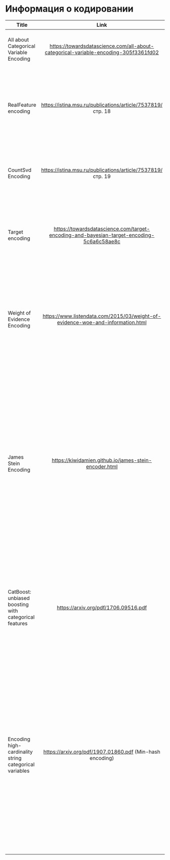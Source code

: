 # Информация о кодировании
| Title | Link | Key ideas |
|----------------|:---------:|----------------:|
| All about Categorical Variable Encoding | https://towardsdatascience.com/all-about-categorical-variable-encoding-305f3361fd02 | Описание принципов работы One Hot, Label, Ordinal, Helmert, Binary, Frequency, Mean, Weight of Evidence, Probability Ratio, Hashing, Backward Difference, Leave One Out, James-Stein, M-estimator Encodings. |
| RealFeature encoding | https://istina.msu.ru/publications/article/7537819/ стр. 18 | Описание принципа работы RealFeature encoding. Признак со значением X кодируется при помощи статистики с другого признака от элементов обучающей выборки, значение кодируемого признака которых равны значению X. Применимо при наличии категориального и вещественного признаков. При факторных признаках может не показывать желаемого результата. |
| CountSvd Encoding | https://istina.msu.ru/publications/article/7537819/ стр. 19 | Описание принципа работы CountSvd encoding. Кодируемый признак кодируется k столбцами матрицы U в сингулярном разложении матрицы подсчета относительно кодируемого и кодирующего признаков. Применимо при наличии двую категориальных признаков|
| Target encoding | https://towardsdatascience.com/target-encoding-and-bayesian-target-encoding-5c6a6c58ae8c | Описание принципа работы Target encoding. Применяется при регрессионном или бинарном таргете (при многоклассовой классификации на n классов можно использовать в формате one vs all, получим n-1 новых признаков). Так как на преобразовании за счет таргета возможно переобучение, можно использовать регуляризацию (сглаживание).|
| Weight of Evidence Encoding | https://www.listendata.com/2015/03/weight-of-evidence-woe-and-information.html | Описание принципа работы Weight of Evidence Encoding. Работает только с бинарным таргетом (Можно сделать для работы не с категориальным, а с регрессионным признаком, разделив на категории. Категории с близнким значением WoE можно объединить.) Хорошо работает с логистической регрессией (тк упорядочивает категории в "логистической" шкале. Можно сравнивать зависимость от таргета для разных признаков, так как шкала одинаковая. Но так же мы можем переобучиться из-за зависимости от таргета. |
| James Stein Encoding | https://kiwidamien.github.io/james-stein-encoder.html | Описание принципа работы James Stein Encoding. Схожа с Target encoding. Заменяет значение i-ой категории по формуле: ![(1-B)p_i+Bp_{all}](https://latex.codecogs.com/svg.latex?&space;(1-B)p_i+Bp_{all}), где ![ B=\frac{var_i}{var_i + var_{all}}](https://latex.codecogs.com/svg.latex?&space;B=\frac{var_i}{var_i+var_{all}}). (![p_i](https://latex.codecogs.com/svg.latex?&space;p_i) - доля положительных примеров из i-ой категории, ![var_i](https://latex.codecogs.com/svg.latex?&space;var_i) - дисперсия i-го класса). Данное кодирование требует нормального распредленеия таргета (очевидно, что при бинарном таргете это не так: таргет лежит в отрезек [0;1]) Однако даже при такой "несостыковке" работает хорошо. |
|CatBoost: unbiased boosting with categorical features|https://arxiv.org/pdf/1706.09516.pdf|Обычный градиентный бустинг с кодировкой категориальный призноков с помощью статистик приводит к утечке таргета. Применяется упорядоченный бустинг. Генерируется случайная перестановка данных, и кодирование признака для i-го объекта происходит только с помощью первых (i-1) объектов, что позволяет избежать утечки таргета. Обучение i-ой модели в бустинге так же осуществляется с помощью только первых i объектов, оценка j-го осуществляется по (j-1) модели. |
|Encoding high-cardinality string categorical variables|https://arxiv.org/pdf/1907.01860.pdf (Min-hash encoding)|Min-hash функция для каждого значения строки определяется как: ![Z_j(\mathcal{X})\=](https://latex.codecogs.com/svg.latex?&space;Z_j(\mathcal{X})\=) ![\min_{x\in\mathcal{X}}\pi_j(x)](https://latex.codecogs.com/svg.latex?&space;\min_{x\in\mathcal{X}}\pi_j(x)), где  ![pi_j(x)](https://latex.codecogs.com/svg.latex?&space;\pi_j(x)) - j-ая хэш функция. Min-hash encoder определяется как ![x^{min-hash}(s)\=](https://latex.codecogs.com/svg.latex?&space;x^{min-hash}(s)\=)![[Z_1(\mathcal{G}(s))\,\ldots\,Z_d(\mathcal{G}(s))]](https://latex.codecogs.com/svg.latex?&space;[Z_1(\mathcal{G}(s))\,\ldots\,Z_d(\mathcal{G}(s))]), где ![\mathcal{G}\(s\)](https://latex.codecogs.com/svg.latex?&space;\mathcal{G}\(s\)) - набор последовательных n-грамм для строки s. Свойство: ![\frac{1}{d}\mathbb{E}[\|\|x^{min-hash}(si)-x^{min-hash}(sj)\|\|]\=J(\mathcal{G}(si)\,\mathcal{G}(sj))](https://latex.codecogs.com/svg.latex?&space;\frac{1}{d}\mathbb{E}[\|\|x^{min-hash}(si)-x^{min-hash}(sj)\|\|]\=J(\mathcal{G}(si)\,\mathcal{G}(sj))), где l0 норма. Т.e. мы можем быстро проаппроксимировать коэффициент Жаккара между 2 множествами n-грамм. Если строка  1 вложена в строку 2, то min-hash функция строки 1 не меньше min-hash функции строки 2. Значит, мы преобразовали отношения включения строк в отношение порядка в пространстве признаков (это достаточно важно для моделей с деревьями). Эта кодировка быстра для вычислений, можно кодировать распределенно. Так как используются хэши, трудно интерпретировать в терминах исходной строки|
